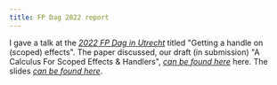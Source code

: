 ```yaml
---
title: FP Dag 2022 report
---
```


I gave a talk at the *[2022 FP Dag in
Utrecht](https://wouter-swierstra.github.io/fp-dag/)* titled "Getting a handle
on (scoped) effects". The paper discussed, our draft (in submission) "A Calculus
For Scoped Effects & Handlers", *[can be found
here](../publications/bosman-et-al-a-calculus-for-scoped-effects-and-handlers.pdf)*
here. The slides *[can be found
here](../talks/bosman-fp-dag-2022-getting-a-handle-on-scoped-effects.pdf)*.
